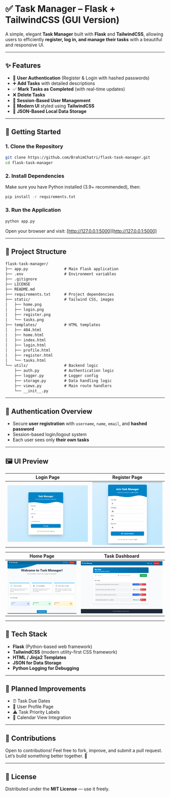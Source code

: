 # ✅ Task Manager – Flask + TailwindCSS (GUI Version)

A simple, elegant **Task Manager** built with **Flask** and **TailwindCSS**, allowing users to efficiently **register, log in, and manage their tasks** with a beautiful and responsive UI.

---

## ✨ Features

* 🔐 **User Authentication** (Register & Login with hashed passwords)
* ➕ **Add Tasks** with detailed descriptions
* ✅ **Mark Tasks as Completed** (with real-time updates)
* ❌ **Delete Tasks**
* 👤 **Session-Based User Management**
* 🎨 **Modern UI** styled using **TailwindCSS**
* 💾 **JSON-Based Local Data Storage**

---

## 🚀 Getting Started

### 1. Clone the Repository

```bash
git clone https://github.com/BrahimChatri/flask-task-manager.git
cd flask-task-manager
```

### 2. Install Dependencies

Make sure you have Python installed (3.9+ recommended), then:

```bash
pip install -r requirements.txt
```

### 3. Run the Application

```bash
python app.py
```

Open your browser and visit:
[http://127.0.0.1:5000](http://127.0.0.1:5000)

---

## 📁 Project Structure

```
flask-task-manager/
├── app.py                # Main Flask application
├── .env                  # Environment variables
├── .gitignore
├── LICENSE
├── README.md
├── requirements.txt      # Project dependencies
├── static/               # Tailwind CSS, images
│   ├── home.png
│   ├── login.png
│   ├── register.png
│   └── tasks.png
├── templates/            # HTML templates
│   ├── 404.html
│   ├── home.html
│   ├── index.html
│   ├── login.html
│   ├── profile.html
│   ├── register.html
│   └── tasks.html
└── utils/                # Backend logic
    ├── auth.py           # Authentication logic
    ├── logger.py         # Logger config
    ├── storage.py        # Data handling logic
    ├── views.py          # Main route handlers
    └── __init__.py
```

---

## 🔐 Authentication Overview

* Secure **user registration** with `username`, `name`, `email`, and **hashed password**
* Session-based login/logout system
* Each user sees only **their own tasks**

---

## 🖼️ UI Preview

| Login Page                   | Register Page                      |
| ---------------------------- | ---------------------------------- |
| ![Login](./static/login.png) | ![Register](./static/register.png) |

| Home Page                  | Task Dashboard               |
| -------------------------- | ---------------------------- |
| ![Home](./static/home.png) | ![Tasks](./static/tasks.png) |

---

## 🧰 Tech Stack

* **Flask** (Python-based web framework)
* **TailwindCSS** (modern utility-first CSS framework)
* **HTML / Jinja2 Templates**
* **JSON for Data Storage**
* **Python Logging for Debugging**

---

## 🚧 Planned Improvements

* ⏰ Task Due Dates
* 👤 User Profile Page
* ⚠️ Task Priority Labels
* 📆 Calendar View Integration

---

## 🤝 Contributions

Open to contributions!
Feel free to fork, improve, and submit a pull request.
Let’s build something better together. 🚀

---

## 📄 License

Distributed under the **MIT License** — use it freely.

